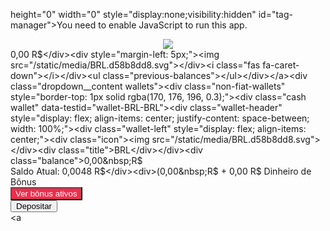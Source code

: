  height="0" width="0" style="display:none;visibility:hidden" id="tag-manager"></iframe></noscript><noscript>You need to enable JavaScript to run this app.</noscript><div id="root"><main class="sidebar-closed leftbar-closed"><noscript></noscript><div id="main"><div class="tests"></div><div id="fixed-header"><div id="header" class="mobile"><div class="authed"><div class="left-bar-action"><img alt="" src="/static/media/bars.59678edb.svg"></div><a aria-current="page" class="active" target="_self" id="logo" href="/pt" style="display: flex; align-items: center; justify-content: center;"><img class="main" src="/static/media/logo-icon.de8b3b08.svg" style="max-height: 30px;"></a><div class="right"><div class="account"><div class="wallet-dropdown"><div class="dropdown dropdown-style-1"><a class="dropdown__trigger " style="border-radius: 4px;"><div class="wallet" data-testid="wallet-icon" style="cursor: pointer;"><div class="amount"><div class=" currency">0,00&nbsp;R$</div><div style="margin-left: 5px;"><img src="/static/media/BRL.d58b8dd8.svg"></div><i class="fas fa-caret-down"></i></div><ul class="previous-balances"></ul></div></a><div class="dropdown__content wallets"><div class="non-fiat-wallets" style="border-top: 1px solid rgba(170, 176, 196, 0.3);"><div class="cash wallet" data-testid="wallet-BRL-BRL"><div class="wallet-header" style="display: flex; align-items: center; justify-content: space-between; width: 100%;"><div class="wallet-left" style="display: flex; align-items: center;"><div class="icon"><img src="/static/media/BRL.d58b8dd8.svg"></div><div class="title">BRL</div></div><div class="balance">0,00&nbsp;R$</div></div><div class="wallet-description" style="flex-direction: column; justify-content: flex-start; align-items: flex-start; width: 100%;"><div class="description"><div>Saldo Atual: 0,0048&nbsp;R$</div><div>(0,00&nbsp;R$ + 0,00&nbsp;R$ Dinheiro de Bônus</div></div></div></div></div><div class="view-bonuses-button"><a class="linkBonus" href="/bonuses"><button class="dark-red buttonBonus undefined  shared-button-custom css-12vlaew" type="button" title="" data-testid="" style="color: rgb(255, 255, 255); background-color: rgb(241, 44, 76);">Ver bônus ativos</button></a></div></div></div></div><div class="deposit"><button class="red css-ylt6ip" data-testid="desktop-deposit-button" id="header-deposit" style="padding: 0px 7px; width: fit-content;">Depositar</button></div><div class="icons"><div data-testid="mobile-user-dropdown" class="dropdown mobile-user-dropdown"><a
 
